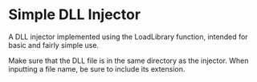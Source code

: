 # Simple DLL Injector

A DLL injector implemented using the LoadLibrary function, intended for basic and fairly simple use.

Make sure that the DLL file is in the same directory as the injector. When inputting a file name, be sure to include its extension.
